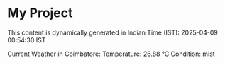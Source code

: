 # My Project

This content is dynamically generated in Indian Time (IST): 2025-04-09 00:54:30 IST


Current Weather in Coimbatore:
Temperature: 26.88 °C
Condition: mist

